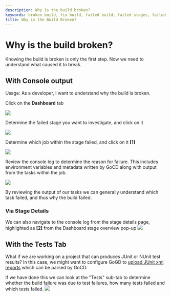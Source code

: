 ```yaml
---
description: Why is the build broken?
keywords: broken build, fix build, failed build, failed stages, failed job, build output, console, tests tab
title: Why is the Build Broken?
---
```



# Why is the build broken?

Knowing the build is broken is only the first step. Now we need to understand what caused it to break.

## With Console output

Usage: As a developer, I want to understand why the build is broken.

Click on the **Dashboard** tab

![](../images/topnav_dashboard.png)

Determine the failed stage you want to investigate, and click on it

![](../images/dashboard_click_failed_stage.png)

Determine which job within the stage failed, and click on it **[1]**
 
![](../images/dashboard_stage_overview_popup.png)

Review the console log to determine the reason for failure. This includes environment variables and metadata written by GoCD along with output from the tasks within the job.

![](../images/stage_details_console_tab.png)

By reviewing the output of our tasks we can generally understand which task failed, and thus why the build failed.

### Via Stage Details

We can also navigate to the console log from the stage details page, highlighted as **[2]** from the Dashboard stage overview pop-up
  ![](../images/stage_details_click_job.png)

## With the Tests Tab

What if we are working on a project that can produces JUnit or NUnit test results? In this case, we might want 
to configure GoGD to [upload JUnit xml reports](../configuration/dev_upload_test_report.html) which can be parsed by GoCD. 

If we have done this we can look at the "Tests" sub-tab to determine whether the build failure was due to test failures, how many tests failed
and which tests failed.
  ![](../images/stage_details_tests_tab.png)
